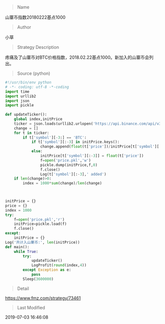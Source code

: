 
> Name

山寨币指数20180222基点1000

> Author

小草

> Strategy Description

疼痛及了山寨币对BTC价格指数，2018.02.22基点1000。新加入的山寨币会列出。



> Source (python)

``` python
#!/usr/bin/env python
# -*- coding: utf-8 -*-coding
import time
import urllib2
import json
import pickle
            
def updateTicker():
    global index,initPrice
    ticker = json.loads(urllib2.urlopen('https://api.binance.com/api/v3/ticker/price',timeout=10).read())
    change = []
    for t in ticker:
        if t['symbol'][-3:] == 'BTC':
            if t['symbol'][:-3] in initPrice.keys():
                change.append(float(t['price'])/initPrice[t['symbol'][:-3]])
            else:
                initPrice[t['symbol'][:-3]] = float(t['price'])
                f=open('price.pkl','w')
                pickle.dump(initPrice,f,0)
                f.close()
                Log(t['symbol'][:-3],' added')
    if len(change)>0:
        index = 1000*sum(change)/len(change)
    


initPrice = {}
price = {}
index = 1000
try:
    f=open('price.pkl','r')  
    initPrice=pickle.load(f)  
    f.close()
except:
    initPrice = {}
Log('共计入山寨币:', len(initPrice))
def main():
    while True:
        try:
            updateTicker()
            LogProfit(round(index,4))
        except Exception as e:
            pass
        Sleep(3600000)

```

> Detail

https://www.fmz.com/strategy/73461

> Last Modified

2019-07-03 16:46:08
